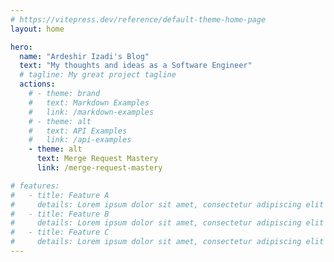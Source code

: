 ```yaml
---
# https://vitepress.dev/reference/default-theme-home-page
layout: home

hero:
  name: "Ardeshir Izadi's Blog"
  text: "My thoughts and ideas as a Software Engineer"
  # tagline: My great project tagline
  actions:
    # - theme: brand
    #   text: Markdown Examples
    #   link: /markdown-examples
    # - theme: alt
    #   text: API Examples
    #   link: /api-examples
    - theme: alt
      text: Merge Request Mastery
      link: /merge-request-mastery

# features:
#   - title: Feature A
#     details: Lorem ipsum dolor sit amet, consectetur adipiscing elit
#   - title: Feature B
#     details: Lorem ipsum dolor sit amet, consectetur adipiscing elit
#   - title: Feature C
#     details: Lorem ipsum dolor sit amet, consectetur adipiscing elit
---
```


